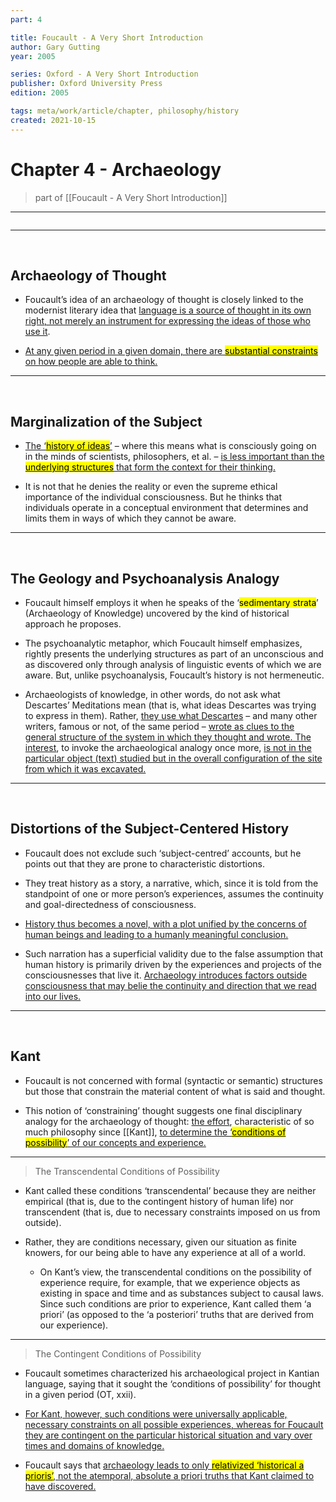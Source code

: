 ```yaml
---
part: 4

title: Foucault - A Very Short Introduction
author: Gary Gutting
year: 2005

series: Oxford - A Very Short Introduction
publisher: Oxford University Press
edition: 2005

tags: meta/work/article/chapter, philosophy/history
created: 2021-10-15
---
```


# Chapter 4 - Archaeology
> part of [[Foucault - A Very Short Introduction]]

---

```toc
```

---

<br>

## Archaeology of Thought

-  Foucault’s idea of an archaeology of thought is closely linked to the modernist literary idea that <u>language is a source of thought in its own right, not merely an instrument for expressing the ideas of those who use it</u>.

-  <u>At any given period in a given domain, there are <mark>substantial constraints</mark> on how people are able to think.</u>

---

<br>

## Marginalization of the Subject

- <u> The ‘<mark>history of ideas</mark>’</u> – where this means what is consciously going on in the minds of scientists, philosophers, et al. – <u>is less important than the <mark>underlying structures</mark> that form the context for their thinking.</u>

-  It is not that he denies the reality or even the supreme ethical importance of the individual consciousness. But he thinks that individuals operate in a conceptual environment that determines and limits them in ways of which they cannot be aware.

---

<br>

## The Geology and Psychoanalysis Analogy

-  Foucault himself employs it when he speaks of the ‘<mark>sedimentary strata</mark>’ (<span class="title">Archaeology of Knowledge</span>) uncovered by the kind of historical approach he proposes.

-  The psychoanalytic metaphor, which Foucault himself emphasizes, rightly presents the underlying structures as part of an unconscious and as discovered only through analysis of linguistic events of which we are aware. But, unlike psychoanalysis, Foucault’s history is not hermeneutic.

-  Archaeologists of knowledge, in other words, do not ask what Descartes’ Meditations mean (that is, what ideas Descartes was trying to express in them). Rather, <u>they use what Descartes</u> – and many other writers, famous or not, of the same period – <u>wrote as clues to the general structure of the system in which they thought and wrote. The interest</u>, to invoke the archaeological analogy once more, <u>is not in the particular object (text) studied but in the overall configuration of the site from which it was excavated.</u>

---

<br>

## Distortions of the Subject-Centered History

-  Foucault does not exclude such ‘subject-centred’ accounts, but he points out that they are prone to characteristic distortions.

-  They treat history as a story, a narrative, which, since it is told from the standpoint of one or more person’s experiences, assumes the continuity and goal-directedness of consciousness.

- <u>History thus becomes a novel, with a plot unified by the concerns of human beings and leading to a humanly meaningful conclusion.</u>

-  Such narration has a superficial validity due to the false assumption that human history is primarily driven by the experiences and projects of the consciousnesses that live it. <u>Archaeology introduces factors outside consciousness that may belie the continuity and direction that we read into our lives.</u>

---

<br>

## Kant

- Foucault is not concerned with formal (syntactic or semantic) structures but those that constrain the material content of what is said and thought.

- This notion of ‘constraining’ thought suggests one final disciplinary analogy for the archaeology of thought: <u>the effort</u>, characteristic of so much philosophy since [[Kant]], <u>to determine the ‘<mark>conditions of possibility</mark>’ of our concepts and experience.</u>

---

> The Transcendental Conditions of Possibility

-  Kant called these conditions ‘transcendental’ because they are neither empirical (that is, due to the contingent history of human life) nor transcendent (that is, due to necessary constraints imposed on us from outside).

-  Rather, they are conditions necessary, given our situation as finite knowers, for our being able to have any experience at all of a world.

	-  On Kant’s view, the transcendental conditions on the possibility of experience require, for example, that we experience objects as existing in space and time and as substances subject to causal laws. Since such conditions are prior to experience, Kant called them ‘a priori’ (as opposed to the ‘a posteriori’ truths that are derived from our experience).

---

> The Contingent Conditions of Possibility

- Foucault sometimes characterized his archaeological project in Kantian language, saying that it sought the ‘conditions of possibility’ for thought in a given period (OT, xxii).

- <u>For Kant, however, such conditions were universally applicable, necessary constraints on all possible experiences, whereas for Foucault they are contingent on the particular historical situation and vary over times and domains of knowledge.</u>

- Foucault says that <u>archaeology leads to only <mark>relativized ‘historical a prioris’</mark>, not the atemporal, absolute a priori truths that Kant claimed to have discovered.</u>